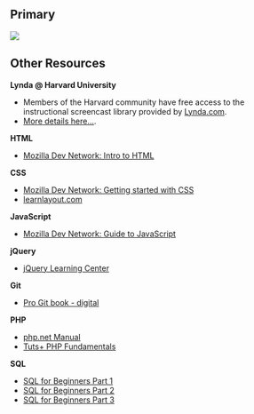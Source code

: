 ## Primary

[<img src='http://www.easylaravelbook.com/images/book-large-web.jpg'>](http://www.easylaravelbook.com/)





## Other Resources

__Lynda @ Harvard University__

+ Members of the Harvard community have free access to the instructional screencast library provided by [Lynda.com](http://lynda.com).
+ [More details here...](http://lynda.harvard.edu/).

__HTML__

* [Mozilla Dev Network: Intro to HTML](http://developer.mozilla.org/en-US/docs/Web/Guide/HTML/Introduction)

__CSS__

* [Mozilla Dev Network: Getting started with CSS](https://developer.mozilla.org/en-US/docs/Web/Guide/CSS/Getting_started?redirectlocale=en-US&redirectslug=CSS%2FGetting_Started)
* [learnlayout.com](http://learnlayout.com/)

__JavaScript__

* [Mozilla Dev Network: Guide to JavaScript](https://developer.mozilla.org/en-US/docs/Web/JavaScript/Guide)

__jQuery__

* [jQuery Learning Center](http://learn.jquery.com/)

__Git__

* [Pro Git book - digital](http://git-scm.com/book)

__PHP__

* [php.net Manual](http://us1.php.net/manual/en/index.php)
* [Tuts+ PHP Fundamentals](https://tutsplus.com/course/php-fundamentals/)

__SQL__

* [SQL for Beginners Part 1](http://net.tutsplus.com/tutorials/databases/sql-for-beginners)
* [SQL for Beginners Part 2](http://net.tutsplus.com/tutorials/databases/sql-for-beginners-part-2/)
* [SQL for Beginners Part 3](http://net.tutsplus.com/tutorials/databases/sql-for-beginners-part-3/)
